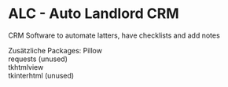 # ALC - Auto Landlord CRM
CRM Software to automate latters, have checklists and add notes

Zusätzliche Packages:
Pillow <br>
requests (unused) <br>
tkhtmlview <br>
tkinterhtml (unused)  <br>
